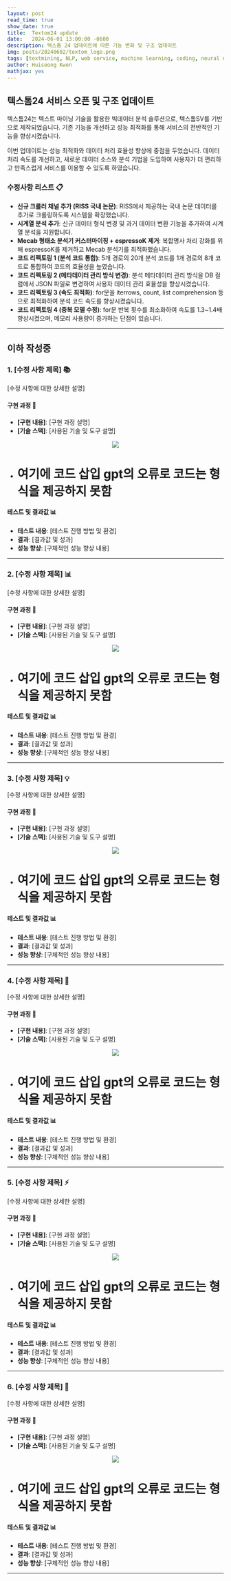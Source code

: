 ```yaml
---
layout: post
read_time: true
show_date: true
title:  Textom24 update
date:   2024-06-01 13:00:00 -0600
description: 텍스톰 24 업데이트에 따른 기능 변화 및 구조 업데이트
img: posts/20240602/textom_logo.png
tags: [textmining, NLP, web service, machine learning, coding, neural networks]
author: Huiseong Kwon
mathjax: yes
---
```


## 텍스톰24 서비스 오픈 및 구조 업데이트
텍스톰24는 텍스트 마이닝 기술을 활용한 빅데이터 분석 솔루션으로, 텍스톰SV를 기반으로 제작되었습니다. 기존 기능을 개선하고 성능 최적화를 통해 서비스의 전반적인 기능을 향상시켰습니다.

이번 업데이트는 성능 최적화와 데이터 처리 효율성 향상에 중점을 두었습니다. 데이터 처리 속도를 개선하고, 새로운 데이터 소스와 분석 기법을 도입하여 사용자가 더 편리하고 만족스럽게 서비스를 이용할 수 있도록 하였습니다.


### 수정사항 리스트 📋

- **신규 크롤러 채널 추가 (RISS 국내 논문)**: RISS에서 제공하는 국내 논문 데이터를 추가로 크롤링하도록 시스템을 확장했습니다.
- **시계열 분석 추가**: 신규 데이터 형식 변경 및 과거 데이터 변환 기능을 추가하여 시계열 분석을 지원합니다.
- **Mecab 형태소 분석기 커스터마이징 + espressoK 제거**: 복합명사 처리 강화를 위해 espressoK를 제거하고 Mecab 분석기를 최적화했습니다.
- **코드 리펙토링 1 (분석 코드 통합)**: 5개 경로의 20개 분석 코드를 1개 경로의 8개 코드로 통합하여 코드의 효율성을 높였습니다.
- **코드 리펙토링 2 (메타데이터 관리 방식 변경)**: 분석 메타데이터 관리 방식을 DB 컬럼에서 JSON 파일로 변경하여 사용자 데이터 관리 효율성을 향상시켰습니다.
- **코드 리펙토링 3 (속도 최적화)**: for문을 iterrows, count, list comprehension 등으로 최적화하여 분석 코드 속도를 향상시켰습니다.
- **코드 리펙토링 4 (중복 모델 수정)**: for문 반복 횟수를 최소화하여 속도를 1.3~1.4배 향상시켰으며, 메모리 사용량이 증가하는 단점이 있습니다.

---

## 이하 작성중

### 1. [수정 사항 제목] 📚

[수정 사항에 대한 상세한 설명]

#### 구현 과정 🔧

- **[구현 내용]**: [구현 과정 설명]
- **[기술 스택]**: [사용된 기술 및 도구 설명]

<center><img src='../assets/img/posts/test.png'></center>

- # 여기에 코드 삽입 gpt의 오류로 코드는 형식을 제공하지 못함

#### 테스트 및 결과값 📊

- **테스트 내용**: [테스트 진행 방법 및 환경]
- **결과**: [결과값 및 성과]
- **성능 향상**: [구체적인 성능 향상 내용]
  
---  

### 2. [수정 사항 제목] 📊

[수정 사항에 대한 상세한 설명]

#### 구현 과정 🔧

- **[구현 내용]**: [구현 과정 설명]
- **[기술 스택]**: [사용된 기술 및 도구 설명]

<center><img src='../assets/img/posts/test2.png'></center>

- # 여기에 코드 삽입 gpt의 오류로 코드는 형식을 제공하지 못함

#### 테스트 및 결과값 📊

- **테스트 내용**: [테스트 진행 방법 및 환경]
- **결과**: [결과값 및 성과]
- **성능 향상**: [구체적인 성능 향상 내용]

---

### 3. [수정 사항 제목] 💡

[수정 사항에 대한 상세한 설명]

#### 구현 과정 🔧

- **[구현 내용]**: [구현 과정 설명]
- **[기술 스택]**: [사용된 기술 및 도구 설명]

<center><img src='../assets/img/posts/test3.png'></center>

- # 여기에 코드 삽입 gpt의 오류로 코드는 형식을 제공하지 못함

#### 테스트 및 결과값 📊

- **테스트 내용**: [테스트 진행 방법 및 환경]
- **결과**: [결과값 및 성과]
- **성능 향상**: [구체적인 성능 향상 내용]

---

### 4. [수정 사항 제목] 🔧

[수정 사항에 대한 상세한 설명]

#### 구현 과정 🔧

- **[구현 내용]**: [구현 과정 설명]
- **[기술 스택]**: [사용된 기술 및 도구 설명]

<center><img src='../assets/img/posts/test4.png'></center>

- # 여기에 코드 삽입 gpt의 오류로 코드는 형식을 제공하지 못함

#### 테스트 및 결과값 📊

- **테스트 내용**: [테스트 진행 방법 및 환경]
- **결과**: [결과값 및 성과]
- **성능 향상**: [구체적인 성능 향상 내용]

---

### 5. [수정 사항 제목] ⚡

[수정 사항에 대한 상세한 설명]

#### 구현 과정 🔧

- **[구현 내용]**: [구현 과정 설명]
- **[기술 스택]**: [사용된 기술 및 도구 설명]

<center><img src='../assets/img/posts/test5.png'></center>

- # 여기에 코드 삽입 gpt의 오류로 코드는 형식을 제공하지 못함

#### 테스트 및 결과값 📊

- **테스트 내용**: [테스트 진행 방법 및 환경]
- **결과**: [결과값 및 성과]
- **성능 향상**: [구체적인 성능 향상 내용]

---

### 6. [수정 사항 제목] 🔄

[수정 사항에 대한 상세한 설명]

#### 구현 과정 🔧

- **[구현 내용]**: [구현 과정 설명]
- **[기술 스택]**: [사용된 기술 및 도구 설명]

<center><img src='../assets/img/posts/test6.png'></center>

- # 여기에 코드 삽입 gpt의 오류로 코드는 형식을 제공하지 못함

#### 테스트 및 결과값 📊

- **테스트 내용**: [테스트 진행 방법 및 환경]
- **결과**: [결과값 및 성과]
- **성능 향상**: [구체적인 성능 향상 내용]

---
